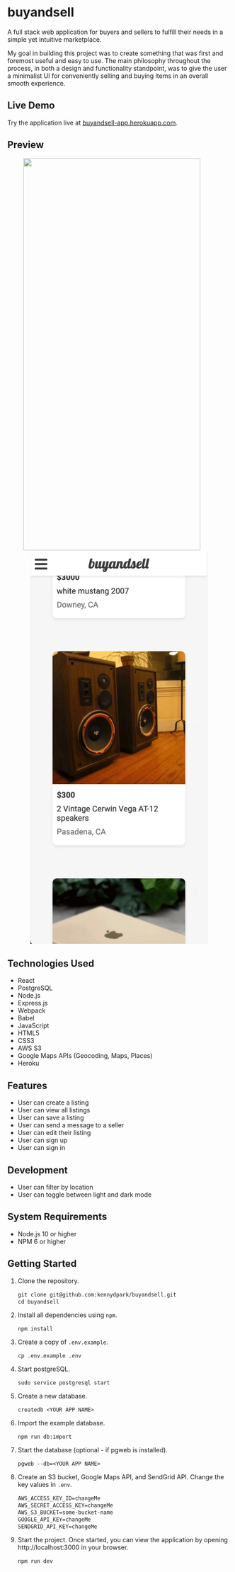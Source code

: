 # buyandsell

A full stack web application for buyers and sellers to fulfill their needs in a simple yet intuitive marketplace.

My goal in building this project was to create something that was first and foremost useful and easy to use. The main philosophy throughout the process, in both a design and functionality standpoint, was to give the user a minimalist UI for conveniently selling and buying items in an overall smooth experience.

## Live Demo

Try the application live at [buyandsell-app.herokuapp.com](https://buyandsell-app.herokuapp.com).


## Preview

<p align="center">
  <img src="server/public/images/create-listing.gif" width="400px" height="886px"/>
&nbsp; &nbsp; &nbsp; &nbsp;
  <img src="server/public/images/contact-seller.gif" width="400px" height="886px"/>
</p>

## Technologies Used

- React
- PostgreSQL
- Node.js
- Express.js
- Webpack
- Babel
- JavaScript
- HTML5
- CSS3
- AWS S3
- Google Maps APIs (Geocoding, Maps, Places)
- Heroku

## Features

- User can create a listing
- User can view all listings
- User can save a listing
- User can send a message to a seller
- User can edit their listing
- User can sign up
- User can sign in

## Development

- User can filter by location
- User can toggle between light and dark mode

## System Requirements

- Node.js 10 or higher
- NPM 6 or higher

## Getting Started

1. Clone the repository.

    ```shell
    git clone git@github.com:kennydpark/buyandsell.git
    cd buyandsell
    ```

2. Install all dependencies using `npm`.

    ```shell
    npm install
    ```

3. Create a copy of `.env.example`.

    ```shell
    cp .env.example .env
    ```

4. Start postgreSQL.

    ```shell
    sudo service postgresql start
    ```

5. Create a new database.

    ```shell
    createdb <YOUR APP NAME>
    ```

6. Import the example database.

    ```shell
    npm run db:import
    ```

7. Start the database (optional - if pgweb is installed).

    ```shell
    pgweb --db=<YOUR APP NAME>
    ```

8. Create an S3 bucket, Google Maps API, and SendGrid API. Change the key values in `.env`.

    ```shell
    AWS_ACCESS_KEY_ID=changeMe
    AWS_SECRET_ACCESS_KEY=changeMe
    AWS_S3_BUCKET=some-bucket-name
    GOOGLE_API_KEY=changeMe
    SENDGRID_API_KEY=changeMe
    ```

9. Start the project. Once started, you can view the application by opening http://localhost:3000 in your browser.

    ```shell
    npm run dev
    ```
